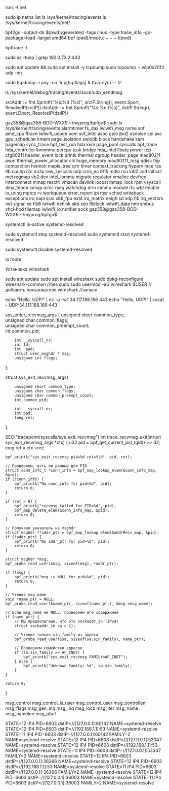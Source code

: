 lsns -t net


sudo ip netns list
ls /sys/kernel/tracing/events
ls /sys/kernel/tracing/events/net/




bpf2go -output-dir $(pwd)/generated -tags linux -type trace_info -go-package=load -target amd64 bpf $(pwd)/trace.c -- -I$(pwd)

bpftrace -l

sudo ss -tunp | grep 192.0.73.2:443


sudo apt update && sudo apt install -y tcpdump
sudo tcpdump -i wlp0s20f3 udp -nn

sudo tcpdump -i any -nn 'tcp[tcpflags] & (tcp-syn) != 0'

ls /sys/kernel/debug/tracing/events/sock/udp_sendmsg


srcAddr := fmt.Sprintf("%s:%d (%s)", srcIP.String(), event.Sport, ResolveIP(srcIP))
dstAddr := fmt.Sprintf("%s:%d (%s)", dstIP.String(), event.Dport, ResolveIP(dstIP))


gaz358@gaz358-BOD-WXX9:~/myprog/bpfgo$ sudo ls /sys/kernel/tracing/events
alarmtimer        fs_dax          iwlwifi_msg    nvme            sof
amd_cpu           ftrace          iwlwifi_ucode  oom             sof_intel
asoc              gpio            jbd2           osnoise         spi
avc               gpu_scheduler   kmem           page_isolation  swiotlb
block             handshake       ksm            pagemap         sync_trace
bpf_test_run      hda             kvm            page_pool       syscalls
bpf_trace         hda_controller  kvmmmu         percpu          task
bridge            hda_intel       libata         power           tcp
cfg80211          header_event    lock           printk          thermal
cgroup            header_page     mac80211       pwm             thermal_power_allocator
clk               huge_memory     mac80211_msg   qdisc           thp
compaction        hwmon           maple_tree     qrtr            timer
context_tracking  hyperv          mce            ras             tlb
cpuhp             i2c             mctp           raw_syscalls    udp
cros_ec           i915            mdio           rcu             v4l2
csd               initcall        mei            regmap          vb2
dev               intel_iommu     migrate        regulator       vmalloc
devfreq           interconnect    mmap           resctrl         vmscan
devlink           iocost          mmap_lock      rpm             vsyscall
dma_fence         iomap           mmc            rseq            watchdog
drm               iommu           module         rtc             wbt
enable            io_uring        mptcp          rv              workqueue
error_report      ipi             msr            sched           writeback
exceptions        irq             napi           scsi            x86_fpu
ext4              irq_matrix      neigh          sd              xdp
fib               irq_vectors     net            signal          xe
fib6              iwlwifi         netlink        skb             xen
filelock          iwlwifi_data    nmi            smbus           xhci-hcd
filemap           iwlwifi_io      notifier       sock
gaz358@gaz358-BOD-WXX9:~/myprog/bpfgo$ 


systemctl is-active systemd-resolved

sudo systemctl stop systemd-resolved
sudo systemctl start systemd-resolved

sudo systemctl disable systemd-resolved

ip route

Установка wireshark

sudo apt update
sudo apt install wireshark
sudo dpkg-reconfigure wireshark-common //без sudo
sudo usermod -aG wireshark $USER //добавить пользователя
wireshark //запуск

echo "Hello, UDP!" | nc -u -w1 34.117.188.166 443
echo "Hello, UDP!" | socat - UDP:34.117.188.166:443

sys_enter_recvmsg_args {
        unsigned short common_type;      
        unsigned char common_flags;      
        unsigned char common_preempt_count;     
        int common_pid;   

        int __syscall_nr; 
        int fd;
        int  pad;   
        struct user_msghdr * msg; 
        unsigned int flags;      

};


struct sys_exit_recvmsg_args{

        unsigned short common_type;       
        unsigned char common_flags;    
        unsigned char common_preempt_count;    
        int common_pid;   

        int __syscall_nr; 
        int pad;
        long ret; 

};

SEC("tracepoint/syscalls/sys_exit_recvmsg")
int trace_recvmsg_exit(struct sys_exit_recvmsg_args *ctx) {
    u32 pid = bpf_get_current_pid_tgid() >> 32;
    long ret = ctx->ret;

    bpf_printk("sys_exit_recvmsg pid=%d ret=%ld", pid, ret);

    // Проверяем, есть ли данные для PID
    struct conn_info_t *conn_info = bpf_map_lookup_elem(&conn_info_map, &pid);
    if (!conn_info) {
        bpf_printk("No conn_info for pid=%d", pid);
        return 0;
    }

    if (ret < 0) {
        bpf_printk("recvmsg failed for PID=%d", pid);
        bpf_map_delete_elem(&conn_info_map, &pid);
        return 0;
    }

    // Получаем указатель на msghdr
    struct msghdr **addr_ptr = bpf_map_lookup_elem(&addrRecv_map, &pid);
    if (!addr_ptr) {
        bpf_printk("No addr_ptr for pid=%d", pid);
        return 0;
    }

    struct msghdr *msg;
    bpf_probe_read_user(&msg, sizeof(msg), *addr_ptr);

    if (!msg) {
        bpf_printk("msg is NULL for pid=%d", pid);
        return 0;
    }

    // Чтение msg_name
    void *name_ptr = NULL;
    bpf_probe_read_user(&name_ptr, sizeof(name_ptr), &msg->msg_name);

    // Если msg_name не NULL, проверяем его содержимое
    if (name_ptr) {
        // Мы предполагаем, что это sockaddr_in (IPv4)
        struct sockaddr_in sa = {};

        // Чтение только sin_family из адреса
        bpf_probe_read_user(&sa, sizeof(sa.sin_family), name_ptr);

        // Проверяем семейство адресов
        if (sa.sin_family == AF_INET) {
            bpf_printk("sys_exit_recvmsg FAMILY=AF_INET");
        } else {
            bpf_printk("Unknown family: %d", sa.sin_family);
        }
    }

    return 0;
}


msg_control
msg_control_is_user
msg_control_user
msg_controllen
msg_flags
msg_gen_inq
msg_inq
msg_iocb
msg_iter
msg_name
msg_namelen
msg_ubuf

STATE=12 IP4 PID=6603 dstIP=//[127.0.0.1]:60142 NAME=systemd-resolve
STATE=12 IP4 PID=6603 dstIP=//[192.168.1.1]:53 NAME=systemd-resolve
STATE=11 IP4 PID=6603  dstIP=//[127.0.0.1]:60142 FAMILY=2 NAME=systemd-resolve 
STATE=12 IP4 PID=6603 dstIP=//[127.0.0.1]:53347 NAME=systemd-resolve
STATE=12 IP4 PID=6603 dstIP=//[192.168.1.1]:53 NAME=systemd-resolve
STATE=11 IP4 PID=6603  dstIP=//[127.0.0.1]:53347 FAMILY=2 NAME=systemd-resolve 
STATE=12 IP4 PID=6603 dstIP=//[127.0.0.1]:36366 NAME=systemd-resolve
STATE=12 IP4 PID=6603 dstIP=//[192.168.1.1]:53 NAME=systemd-resolve
STATE=11 IP4 PID=6603  dstIP=//[127.0.0.1]:36366 FAMILY=2 NAME=systemd-resolve 
STATE=12 IP4 PID=6603 dstIP=//[127.0.0.1]:36003 NAME=systemd-resolve
STATE=11 IP4 PID=6603  dstIP=//[127.0.0.1]:36003 FAMILY=2 NAME=systemd-resolve 










